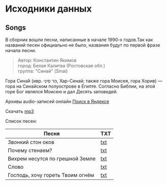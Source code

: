 # Исходники данных

## Songs

В сборник вошли песни, написанные в начале 1990-х годов.Так как названий песен официально не было, названия будут по первой фразе начала песни.

> Автор: Константин Якимов  
> город: Белая Калитва (Ростовская обл.)  
> группа: "Синай" (Sinai)

Гора Сина́й (ивр. ‏הַר סִינַי‏‎, Хар-Синай; также гора Моисея, гора Хорив) — гора на Синайском полуострове в Египте. Согласно Библии, на этой горе Бог являлся Моисею и дал Десять заповедей.

Архивы audio-записей онлайн [Поиск в Яндексе](https://yandex.ru/search/?lr=10761&text=сборник+песен+группа+Синай+белая+калитва+константин+Якимов)

Скачать [mp3](http://get-mp3.me/?s=Константин+Якимов+(группа+Синай))

Список песен:

| Песня                            | TXT                                                |
| -------------------------------- | -------------------------------------------------- |
| Звонкий стон оков                | [txt](songs/zvonkiy-ston-okov.txt)                 |
| Почему стенаем?                  | [txt](songs/pochemu-stenaem.txt)                   |
| Вихрем несутся по грешной Земле  | [txt](songs/vihrem-nesutsya-po-greshnoi-zemle.txt) |
| Слово                            | [txt](songs/slovo.txt)                             |
| Господь, хочу гореть Твоим огнём | [txt](songs/gospod-hochu-goret-tvoim-ognyom.txt)   |
